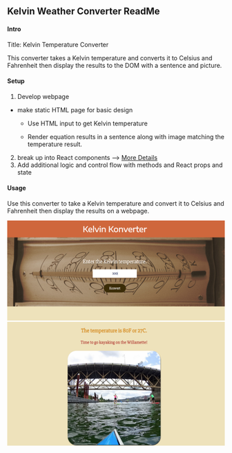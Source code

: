 ## Kelvin Weather Converter  ReadMe

#### Intro
Title: Kelvin Temperature Converter

This converter takes a Kelvin temperature and converts it to Celsius and Fahrenheit then display the results to the DOM with a sentence and picture.

#### Setup
1. Develop webpage
 * make static HTML page for basic design
    * Use HTML input to get Kelvin temperature

    * Render equation results in a sentence along with image matching the temperature result.
2. break up into React components --> [More Details](#)
3. Add additional logic and control flow with methods and React props and state


#### Usage
Use this converter to take a Kelvin temperature and convert it to Celsius and Fahrenheit then display the results on a webpage.

![Input](screenshots/input.png)
![Result](screenshots/result.png)

